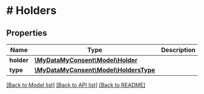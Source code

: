 # # Holders

## Properties

Name | Type | Description | Notes
------------ | ------------- | ------------- | -------------
**holder** | [**\MyDataMyConsent\Model\Holder**](Holder.md) |  |
**type** | [**\MyDataMyConsent\Model\HoldersType**](HoldersType.md) |  |

[[Back to Model list]](../../README.md#models) [[Back to API list]](../../README.md#endpoints) [[Back to README]](../../README.md)
